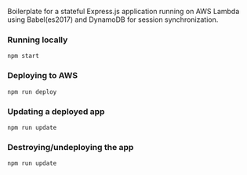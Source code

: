 Boilerplate for a stateful Express.js application running on AWS Lambda using Babel(es2017) and DynamoDB for session synchronization.

### Running locally

`npm start`

### Deploying to AWS

`npm run deploy`

### Updating a deployed app

`npm run update`

### Destroying/undeploying the app

`npm run update`
